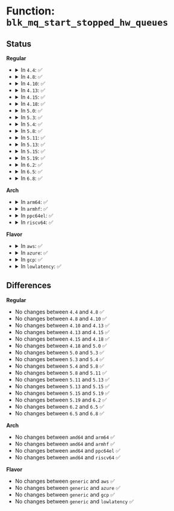 # Function: <code>blk_mq_start_stopped_hw_queues</code>

## Status
<b>Regular</b>
<ul>
<li>
<details>
<summary>In <code>4.4</code>: ✅</summary>

```c
void blk_mq_start_stopped_hw_queues(struct request_queue *q, bool async);
```

**Collision:** Unique Global

**Inline:** No

**Transformation:** False

**Instances:**

```
In block/blk-mq.c (ffffffff813c5ae0)
Location: block/blk-mq.c:929
Inline: False
Direct callers:
  - drivers/block/virtio_blk.c:virtblk_done
  - drivers/block/virtio_blk.c:virtblk_restore
  - drivers/scsi/scsi_lib.c:scsi_run_queue
  - drivers/scsi/scsi_lib.c:scsi_end_request
  - drivers/scsi/scsi_lib.c:scsi_internal_device_unblock
  - drivers/md/dm.c:start_queue
```
**Symbols:**

```
ffffffff813c5ae0-ffffffff813c5b47: blk_mq_start_stopped_hw_queues (STB_GLOBAL)
```
</details>
</li>
<li>
<details>
<summary>In <code>4.8</code>: ✅</summary>

```c
void blk_mq_start_stopped_hw_queues(struct request_queue *q, bool async);
```

**Collision:** Unique Global

**Inline:** No

**Transformation:** False

**Instances:**

```
In block/blk-mq.c (ffffffff81409970)
Location: block/blk-mq.c:1007
Inline: False
Direct callers:
  - drivers/block/virtio_blk.c:virtblk_restore
  - drivers/block/virtio_blk.c:virtblk_done
  - drivers/block/xen-blkfront.c:blkif_interrupt
  - drivers/block/xen-blkfront.c:kick_pending_request_queues
  - drivers/scsi/scsi_lib.c:scsi_internal_device_unblock
  - drivers/scsi/scsi_lib.c:scsi_end_request
  - drivers/scsi/scsi_lib.c:scsi_run_queue
  - drivers/md/dm-rq.c:dm_start_queue
```
**Symbols:**

```
ffffffff81409970-ffffffff814099d7: blk_mq_start_stopped_hw_queues (STB_GLOBAL)
```
</details>
</li>
<li>
<details>
<summary>In <code>4.10</code>: ✅</summary>

```c
void blk_mq_start_stopped_hw_queues(struct request_queue *q, bool async);
```

**Collision:** Unique Global

**Inline:** No

**Transformation:** False

**Instances:**

```
In block/blk-mq.c (ffffffff81424380)
Location: block/blk-mq.c:1076
Inline: False
Direct callers:
  - drivers/block/xen-blkfront.c:blkfront_connect
  - drivers/block/xen-blkfront.c:blkif_interrupt
  - drivers/block/xen-blkfront.c:kick_pending_request_queues
  - drivers/scsi/scsi_lib.c:scsi_internal_device_unblock
  - drivers/scsi/scsi_lib.c:scsi_end_request
  - drivers/scsi/scsi_lib.c:scsi_run_queue
  - drivers/md/dm-rq.c:dm_start_queue
```
**Symbols:**

```
ffffffff81424380-ffffffff814243e4: blk_mq_start_stopped_hw_queues (STB_GLOBAL)
```
</details>
</li>
<li>
<details>
<summary>In <code>4.13</code>: ✅</summary>

```c
void blk_mq_start_stopped_hw_queues(struct request_queue *q, bool async);
```

**Collision:** Unique Global

**Inline:** No

**Transformation:** False

**Instances:**

```
In block/blk-mq.c (ffffffff81430590)
Location: block/blk-mq.c:1282
Inline: False
Direct callers:
  - block/blk-mq-debugfs.c:queue_state_write
  - drivers/block/xen-blkfront.c:blkback_changed
  - drivers/block/xen-blkfront.c:blkif_interrupt
  - drivers/block/xen-blkfront.c:kick_pending_request_queues
```
**Symbols:**

```
ffffffff81430590-ffffffff814305f5: blk_mq_start_stopped_hw_queues (STB_GLOBAL)
```
</details>
</li>
<li>
<details>
<summary>In <code>4.15</code>: ✅</summary>

```c
void blk_mq_start_stopped_hw_queues(struct request_queue *q, bool async);
```

**Collision:** Unique Global

**Inline:** No

**Transformation:** False

**Instances:**

```
In block/blk-mq.c (ffffffff8145bac0)
Location: block/blk-mq.c:1417
Inline: False
Direct callers:
  - block/blk-mq-debugfs.c:queue_state_write
  - drivers/block/xen-blkfront.c:blkback_changed
  - drivers/block/xen-blkfront.c:blkif_interrupt
  - drivers/block/xen-blkfront.c:kick_pending_request_queues
```
**Symbols:**

```
ffffffff8145bac0-ffffffff8145bb25: blk_mq_start_stopped_hw_queues (STB_GLOBAL)
```
</details>
</li>
<li>
<details>
<summary>In <code>4.18</code>: ✅</summary>

```c
void blk_mq_start_stopped_hw_queues(struct request_queue *q, bool async);
```

**Collision:** Unique Global

**Inline:** No

**Transformation:** False

**Instances:**

```
In block/blk-mq.c (ffffffff8148e9d0)
Location: block/blk-mq.c:1476
Inline: False
Direct callers:
  - block/blk-mq-debugfs.c:queue_state_write
  - drivers/block/xen-blkfront.c:blkback_changed
  - drivers/block/xen-blkfront.c:blkif_interrupt
  - drivers/block/xen-blkfront.c:kick_pending_request_queues
```
**Symbols:**

```
ffffffff8148e9d0-ffffffff8148ea23: blk_mq_start_stopped_hw_queues (STB_GLOBAL)
```
</details>
</li>
<li>
<details>
<summary>In <code>5.0</code>: ✅</summary>

```c
void blk_mq_start_stopped_hw_queues(struct request_queue *q, bool async);
```

**Collision:** Unique Global

**Inline:** No

**Transformation:** False

**Instances:**

```
In block/blk-mq.c (ffffffff814a83b0)
Location: block/blk-mq.c:1600
Inline: False
Direct callers:
  - block/blk-mq-debugfs.c:queue_state_write
  - drivers/block/xen-blkfront.c:blkback_changed
  - drivers/block/xen-blkfront.c:blkif_interrupt
  - drivers/block/xen-blkfront.c:kick_pending_request_queues
```
**Symbols:**

```
ffffffff814a83b0-ffffffff814a83fa: blk_mq_start_stopped_hw_queues (STB_GLOBAL)
```
</details>
</li>
<li>
<details>
<summary>In <code>5.3</code>: ✅</summary>

```c
void blk_mq_start_stopped_hw_queues(struct request_queue *q, bool async);
```

**Collision:** Unique Global

**Inline:** No

**Transformation:** False

**Instances:**

```
In block/blk-mq.c (ffffffff814d6ef0)
Location: block/blk-mq.c:1598
Inline: False
Direct callers:
  - block/blk-mq-debugfs.c:queue_state_write
  - drivers/block/xen-blkfront.c:blkfront_connect
  - drivers/block/xen-blkfront.c:blkif_interrupt
  - drivers/block/xen-blkfront.c:kick_pending_request_queues
```
**Symbols:**

```
ffffffff814d6ef0-ffffffff814d6f3c: blk_mq_start_stopped_hw_queues (STB_GLOBAL)
```
</details>
</li>
<li>
<details>
<summary>In <code>5.4</code>: ✅</summary>

```c
void blk_mq_start_stopped_hw_queues(struct request_queue *q, bool async);
```

**Collision:** Unique Global

**Inline:** No

**Transformation:** False

**Instances:**

```
In block/blk-mq.c (ffffffff814f0270)
Location: block/blk-mq.c:1614
Inline: False
Direct callers:
  - block/blk-mq-debugfs.c:queue_state_write
  - drivers/block/xen-blkfront.c:blkfront_connect
  - drivers/block/xen-blkfront.c:blkif_interrupt
  - drivers/block/xen-blkfront.c:kick_pending_request_queues
```
**Symbols:**

```
ffffffff814f0270-ffffffff814f02bc: blk_mq_start_stopped_hw_queues (STB_GLOBAL)
```
</details>
</li>
<li>
<details>
<summary>In <code>5.8</code>: ✅</summary>

```c
void blk_mq_start_stopped_hw_queues(struct request_queue *q, bool async);
```

**Collision:** Unique Global

**Inline:** No

**Transformation:** False

**Instances:**

```
In block/blk-mq.c (ffffffff81550440)
Location: block/blk-mq.c:1680
Inline: False
Direct callers:
  - block/blk-mq-debugfs.c:queue_state_write
  - drivers/block/xen-blkfront.c:blkfront_connect
  - drivers/block/xen-blkfront.c:blkif_interrupt
  - drivers/block/xen-blkfront.c:blkif_restart_queue
```
**Symbols:**

```
ffffffff81550440-ffffffff8155048f: blk_mq_start_stopped_hw_queues (STB_GLOBAL)
```
</details>
</li>
<li>
<details>
<summary>In <code>5.11</code>: ✅</summary>

```c
void blk_mq_start_stopped_hw_queues(struct request_queue *q, bool async);
```

**Collision:** Unique Global

**Inline:** No

**Transformation:** False

**Instances:**

```
In block/blk-mq.c (ffffffff8156c860)
Location: block/blk-mq.c:1771
Inline: False
Direct callers:
  - block/blk-mq-debugfs.c:queue_state_write
  - drivers/block/xen-blkfront.c:blkfront_connect
  - drivers/block/xen-blkfront.c:blkif_interrupt
  - drivers/block/xen-blkfront.c:blkif_restart_queue
```
**Symbols:**

```
ffffffff8156c860-ffffffff8156c8af: blk_mq_start_stopped_hw_queues (STB_GLOBAL)
```
</details>
</li>
<li>
<details>
<summary>In <code>5.13</code>: ✅</summary>

```c
void blk_mq_start_stopped_hw_queues(struct request_queue *q, bool async);
```

**Collision:** Unique Global

**Inline:** No

**Transformation:** False

**Instances:**

```
In block/blk-mq.c (ffffffff815744f0)
Location: block/blk-mq.c:1790
Inline: False
Direct callers:
  - block/blk-mq-debugfs.c:queue_state_write
  - drivers/block/xen-blkfront.c:blkfront_connect
  - drivers/block/xen-blkfront.c:blkif_interrupt
  - drivers/block/xen-blkfront.c:blkif_restart_queue
```
**Symbols:**

```
ffffffff815744f0-ffffffff8157453f: blk_mq_start_stopped_hw_queues (STB_GLOBAL)
```
</details>
</li>
<li>
<details>
<summary>In <code>5.15</code>: ✅</summary>

```c
void blk_mq_start_stopped_hw_queues(struct request_queue *q, bool async);
```

**Collision:** Unique Global

**Inline:** No

**Transformation:** False

**Instances:**

```
In block/blk-mq.c (ffffffff815d89a0)
Location: block/blk-mq.c:1801
Inline: False
Direct callers:
  - block/blk-mq-debugfs.c:queue_state_write
  - drivers/block/xen-blkfront.c:blkfront_connect
  - drivers/block/xen-blkfront.c:blkfront_connect
  - drivers/block/xen-blkfront.c:blkfront_connect
  - drivers/block/xen-blkfront.c:blkif_interrupt
  - drivers/block/xen-blkfront.c:blkif_restart_queue
```
**Symbols:**

```
ffffffff815d89a0-ffffffff815d89ef: blk_mq_start_stopped_hw_queues (STB_GLOBAL)
```
</details>
</li>
<li>
<details>
<summary>In <code>5.19</code>: ✅</summary>

```c
void blk_mq_start_stopped_hw_queues(struct request_queue *q, bool async);
```

**Collision:** Unique Global

**Inline:** No

**Transformation:** False

**Instances:**

```
In block/blk-mq.c (ffffffff816852c0)
Location: block/blk-mq.c:2315
Inline: False
Direct callers:
  - block/blk-mq-debugfs.c:queue_state_write
  - drivers/block/xen-blkfront.c:blkfront_connect
  - drivers/block/xen-blkfront.c:blkfront_connect
  - drivers/block/xen-blkfront.c:blkfront_connect
  - drivers/block/xen-blkfront.c:blkif_interrupt
  - drivers/block/xen-blkfront.c:blkif_restart_queue
```
**Symbols:**

```
ffffffff816852c0-ffffffff81685372: blk_mq_start_stopped_hw_queues (STB_GLOBAL)
```
</details>
</li>
<li>
<details>
<summary>In <code>6.2</code>: ✅</summary>

```c
void blk_mq_start_stopped_hw_queues(struct request_queue *q, bool async);
```

**Collision:** Unique Global

**Inline:** No

**Transformation:** False

**Instances:**

```
In block/blk-mq.c (ffffffff81742ad0)
Location: block/blk-mq.c:2458
Inline: False
Direct callers:
  - block/blk-mq-debugfs.c:queue_state_write
  - drivers/block/xen-blkfront.c:blkfront_connect
  - drivers/block/xen-blkfront.c:blkfront_connect
  - drivers/block/xen-blkfront.c:blkfront_connect
  - drivers/block/xen-blkfront.c:blkif_interrupt
  - drivers/block/xen-blkfront.c:blkif_restart_queue
```
**Symbols:**

```
ffffffff81742ad0-ffffffff81742b72: blk_mq_start_stopped_hw_queues (STB_GLOBAL)
```
</details>
</li>
<li>
<details>
<summary>In <code>6.5</code>: ✅</summary>

```c
void blk_mq_start_stopped_hw_queues(struct request_queue *q, bool async);
```

**Collision:** Unique Global

**Inline:** No

**Transformation:** False

**Instances:**

```
In block/blk-mq.c (ffffffff8177e2f0)
Location: block/blk-mq.c:2420
Inline: False
Direct callers:
  - block/blk-mq-debugfs.c:queue_state_write
  - drivers/block/virtio_blk.c:virtblk_poll
  - drivers/block/virtio_blk.c:virtblk_done
  - drivers/block/xen-blkfront.c:blkfront_connect
  - drivers/block/xen-blkfront.c:blkfront_connect
  - drivers/block/xen-blkfront.c:blkfront_connect
  - drivers/block/xen-blkfront.c:blkif_interrupt
  - drivers/block/xen-blkfront.c:blkif_restart_queue
```
**Symbols:**

```
ffffffff8177e2f0-ffffffff8177e392: blk_mq_start_stopped_hw_queues (STB_GLOBAL)
```
</details>
</li>
<li>
<details>
<summary>In <code>6.8</code>: ✅</summary>

```c
void blk_mq_start_stopped_hw_queues(struct request_queue *q, bool async);
```

**Collision:** Unique Global

**Inline:** No

**Transformation:** False

**Instances:**

```
In block/blk-mq.c (ffffffff817c0970)
Location: block/blk-mq.c:2439
Inline: False
Direct callers:
  - block/blk-mq-debugfs.c:queue_state_write
  - drivers/block/virtio_blk.c:virtblk_poll
  - drivers/block/virtio_blk.c:virtblk_done
  - drivers/block/xen-blkfront.c:blkfront_connect
  - drivers/block/xen-blkfront.c:blkfront_connect
  - drivers/block/xen-blkfront.c:blkfront_connect
  - drivers/block/xen-blkfront.c:blkif_interrupt
  - drivers/block/xen-blkfront.c:blkif_restart_queue
```
**Symbols:**

```
ffffffff817c0970-ffffffff817c0a26: blk_mq_start_stopped_hw_queues (STB_GLOBAL)
```
</details>
</li>
</ul>
<b>Arch</b>
<ul>
<li>
<details>
<summary>In <code>arm64</code>: ✅</summary>

```c
void blk_mq_start_stopped_hw_queues(struct request_queue *q, bool async);
```

**Collision:** Unique Global

**Inline:** No

**Transformation:** False

**Instances:**

```
In block/blk-mq.c (ffff8000105ef5c0)
Location: block/blk-mq.c:1614
Inline: False
Direct callers:
  - block/blk-mq-debugfs.c:queue_state_write
  - drivers/block/xen-blkfront.c:blkfront_connect
  - drivers/block/xen-blkfront.c:blkif_interrupt
  - drivers/block/xen-blkfront.c:kick_pending_request_queues
```
**Symbols:**

```
ffff8000105ef5c0-ffff8000105ef648: blk_mq_start_stopped_hw_queues (STB_GLOBAL)
```
</details>
</li>
<li>
<details>
<summary>In <code>armhf</code>: ✅</summary>

```c
void blk_mq_start_stopped_hw_queues(struct request_queue *q, bool async);
```

**Collision:** Unique Global

**Inline:** No

**Transformation:** False

**Instances:**

```
In block/blk-mq.c (c079bd70)
Location: block/blk-mq.c:1614
Inline: False
Direct callers:
  - block/blk-mq-debugfs.c:queue_state_write
```
**Symbols:**

```
c079bd70-c079bddc: blk_mq_start_stopped_hw_queues (STB_GLOBAL)
```
</details>
</li>
<li>
<details>
<summary>In <code>ppc64el</code>: ✅</summary>

```c
void blk_mq_start_stopped_hw_queues(struct request_queue *q, bool async);
```

**Collision:** Unique Global

**Inline:** No

**Transformation:** False

**Instances:**

```
In block/blk-mq.c (c0000000007861c0)
Location: block/blk-mq.c:1614
Inline: False
Direct callers:
  - block/blk-mq-debugfs.c:queue_state_write
```
**Symbols:**

```
c0000000007861c0-c000000000786278: blk_mq_start_stopped_hw_queues (STB_GLOBAL)
```
</details>
</li>
<li>
<details>
<summary>In <code>riscv64</code>: ✅</summary>

```c
void blk_mq_start_stopped_hw_queues(struct request_queue *q, bool async);
```

**Collision:** Unique Global

**Inline:** No

**Transformation:** False

**Instances:**

```
In block/blk-mq.c (ffffffe00042e624)
Location: block/blk-mq.c:1614
Inline: False
Direct callers:
  - block/blk-mq-debugfs.c:queue_state_write
```
**Symbols:**

```
ffffffe00042e624-ffffffe00042e692: blk_mq_start_stopped_hw_queues (STB_GLOBAL)
```
</details>
</li>
</ul>
<b>Flavor</b>
<ul>
<li>
<details>
<summary>In <code>aws</code>: ✅</summary>

```c
void blk_mq_start_stopped_hw_queues(struct request_queue *q, bool async);
```

**Collision:** Unique Global

**Inline:** No

**Transformation:** False

**Instances:**

```
In block/blk-mq.c (ffffffff814e8850)
Location: block/blk-mq.c:1614
Inline: False
Direct callers:
  - block/blk-mq-debugfs.c:queue_state_write
  - drivers/block/xen-blkfront.c:blkfront_connect
  - drivers/block/xen-blkfront.c:blkif_interrupt
  - drivers/block/xen-blkfront.c:kick_pending_request_queues
```
**Symbols:**

```
ffffffff814e8850-ffffffff814e889c: blk_mq_start_stopped_hw_queues (STB_GLOBAL)
```
</details>
</li>
<li>
<details>
<summary>In <code>azure</code>: ✅</summary>

```c
void blk_mq_start_stopped_hw_queues(struct request_queue *q, bool async);
```

**Collision:** Unique Global

**Inline:** No

**Transformation:** False

**Instances:**

```
In block/blk-mq.c (ffffffff814d8dc0)
Location: block/blk-mq.c:1614
Inline: False
Direct callers:
  - block/blk-mq-debugfs.c:queue_state_write
```
**Symbols:**

```
ffffffff814d8dc0-ffffffff814d8e0c: blk_mq_start_stopped_hw_queues (STB_GLOBAL)
```
</details>
</li>
<li>
<details>
<summary>In <code>gcp</code>: ✅</summary>

```c
void blk_mq_start_stopped_hw_queues(struct request_queue *q, bool async);
```

**Collision:** Unique Global

**Inline:** No

**Transformation:** False

**Instances:**

```
In block/blk-mq.c (ffffffff814e48e0)
Location: block/blk-mq.c:1614
Inline: False
Direct callers:
  - block/blk-mq-debugfs.c:queue_state_write
  - drivers/block/xen-blkfront.c:blkfront_connect
  - drivers/block/xen-blkfront.c:blkif_interrupt
  - drivers/block/xen-blkfront.c:kick_pending_request_queues
```
**Symbols:**

```
ffffffff814e48e0-ffffffff814e492c: blk_mq_start_stopped_hw_queues (STB_GLOBAL)
```
</details>
</li>
<li>
<details>
<summary>In <code>lowlatency</code>: ✅</summary>

```c
void blk_mq_start_stopped_hw_queues(struct request_queue *q, bool async);
```

**Collision:** Unique Global

**Inline:** No

**Transformation:** False

**Instances:**

```
In block/blk-mq.c (ffffffff814fcdc0)
Location: block/blk-mq.c:1614
Inline: False
Direct callers:
  - block/blk-mq-debugfs.c:queue_state_write
  - drivers/block/xen-blkfront.c:blkfront_connect
  - drivers/block/xen-blkfront.c:blkif_interrupt
  - drivers/block/xen-blkfront.c:kick_pending_request_queues
```
**Symbols:**

```
ffffffff814fcdc0-ffffffff814fce0c: blk_mq_start_stopped_hw_queues (STB_GLOBAL)
```
</details>
</li>
</ul>

## Differences
<b>Regular</b>
<ul>
<li>
No changes between <code>4.4</code> and <code>4.8</code> ✅
</li>
<li>
No changes between <code>4.8</code> and <code>4.10</code> ✅
</li>
<li>
No changes between <code>4.10</code> and <code>4.13</code> ✅
</li>
<li>
No changes between <code>4.13</code> and <code>4.15</code> ✅
</li>
<li>
No changes between <code>4.15</code> and <code>4.18</code> ✅
</li>
<li>
No changes between <code>4.18</code> and <code>5.0</code> ✅
</li>
<li>
No changes between <code>5.0</code> and <code>5.3</code> ✅
</li>
<li>
No changes between <code>5.3</code> and <code>5.4</code> ✅
</li>
<li>
No changes between <code>5.4</code> and <code>5.8</code> ✅
</li>
<li>
No changes between <code>5.8</code> and <code>5.11</code> ✅
</li>
<li>
No changes between <code>5.11</code> and <code>5.13</code> ✅
</li>
<li>
No changes between <code>5.13</code> and <code>5.15</code> ✅
</li>
<li>
No changes between <code>5.15</code> and <code>5.19</code> ✅
</li>
<li>
No changes between <code>5.19</code> and <code>6.2</code> ✅
</li>
<li>
No changes between <code>6.2</code> and <code>6.5</code> ✅
</li>
<li>
No changes between <code>6.5</code> and <code>6.8</code> ✅
</li>
</ul>
<b>Arch</b>
<ul>
<li>
No changes between <code>amd64</code> and <code>arm64</code> ✅
</li>
<li>
No changes between <code>amd64</code> and <code>armhf</code> ✅
</li>
<li>
No changes between <code>amd64</code> and <code>ppc64el</code> ✅
</li>
<li>
No changes between <code>amd64</code> and <code>riscv64</code> ✅
</li>
</ul>
<b>Flavor</b>
<ul>
<li>
No changes between <code>generic</code> and <code>aws</code> ✅
</li>
<li>
No changes between <code>generic</code> and <code>azure</code> ✅
</li>
<li>
No changes between <code>generic</code> and <code>gcp</code> ✅
</li>
<li>
No changes between <code>generic</code> and <code>lowlatency</code> ✅
</li>
</ul>
